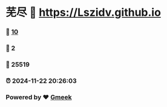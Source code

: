 # 芜尽 :link: https://Lszidv.github.io 
### :page_facing_up: [10](https://Lszidv.github.io/tag.html) 
### :speech_balloon: 2 
### :hibiscus: 25519 
### :alarm_clock: 2024-11-22 20:26:03 
### Powered by :heart: [Gmeek](https://github.com/Meekdai/Gmeek)
